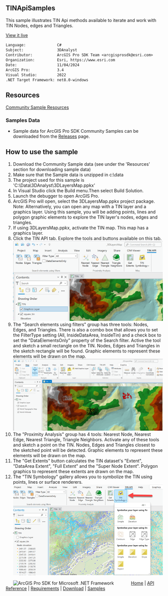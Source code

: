 ## TINApiSamples

<!-- TODO: Write a brief abstract explaining this sample -->
This sample illustrates TIN Api methods available to iterate and work with TIN Nodes, edges and Triangles.  
  


<a href="https://pro.arcgis.com/en/pro-app/sdk/" target="_blank">View it live</a>

<!-- TODO: Fill this section below with metadata about this sample-->
```
Language:              C#
Subject:               3DAnalyst
Contributor:           ArcGIS Pro SDK Team <arcgisprosdk@esri.com>
Organization:          Esri, https://www.esri.com
Date:                  11/04/2024
ArcGIS Pro:            3.4
Visual Studio:         2022
.NET Target Framework: net8.0-windows
```

## Resources

[Community Sample Resources](https://github.com/Esri/arcgis-pro-sdk-community-samples#resources)

### Samples Data

* Sample data for ArcGIS Pro SDK Community Samples can be downloaded from the [Releases](https://github.com/Esri/arcgis-pro-sdk-community-samples/releases) page.  

## How to use the sample
<!-- TODO: Explain how this sample can be used. To use images in this section, create the image file in your sample project's screenshots folder. Use relative url to link to this image using this syntax: ![My sample Image](FacePage/SampleImage.png) -->
1. Download the Community Sample data (see under the 'Resources' section for downloading sample data)
2. Make sure that the Sample data is unzipped in c:\data  
3. The project used for this sample is 'C:\Data\3DAnalyst\3DLayersMap.ppkx'  
4. In Visual Studio click the Build menu.Then select Build Solution.  
5. Launch the debugger to open ArcGIS Pro.  
6. ArcGIS Pro will open, select the 3DLayersMap.ppkx project package. Note: Alternatively, you can open any map with a TIN layer and a graphics layer. Using this sample, you will be adding points, lines and polygon graphic elements to explore the TIN layer's nodes, edges and triangles.  
7. If using 3DLayersMap.ppkx, activate the TIN map. This map has a graphics layer.   
8. Click the TIN API tab. Explore the tools and buttons available on this tab.  
![UI](Screenshots/TINApiTab.png)  
9. The "Search elements using filters" group has three tools: Nodes, Edges, and Triangles. There is also a combo box that allows you to set the FilterType setting (All, InsideDataArea, InsideTin) and a check box to set the "DataElementsOnly" property of the Search filter.  Active the tool and sketch a small rectangle on the TIN. Nodes, Edges and Triangles in the sketch rectangle will be found. Graphic elements to represent these elements will be drawn on the map.  
![UI](Screenshots/SearchTINElements.png)  
10. The "Proximity Analysis" group has 4 tools: Nearest Node, Nearest Edge, Nearest Triangle, Triangle Neighbors. Activate any of these tools and sketch a point on the TIN. Nodes, Edges and Triangles closest to the sketched point will be detected.  Graphic elements to represent these elements will be drawn on the map.  
11. The "Get Extents" button calculates the TIN dataset's "Extent", "DataArea Extent", "Full Extent" and the "Super Node Extent". Polygon graphics to represent these extents are drawn on the map.  
12. The "TIN Symbology" gallery allows you to symbolize the TIN using points, lines or surface renderers.  
![UI](Screenshots/TINRenderers.png)  
  

<!-- End -->

&nbsp;&nbsp;&nbsp;&nbsp;&nbsp;&nbsp;<img src="https://esri.github.io/arcgis-pro-sdk/images/ArcGISPro.png"  alt="ArcGIS Pro SDK for Microsoft .NET Framework" height = "20" width = "20" align="top"  >
&nbsp;&nbsp;&nbsp;&nbsp;&nbsp;&nbsp;&nbsp;&nbsp;&nbsp;&nbsp;&nbsp;&nbsp;
[Home](https://github.com/Esri/arcgis-pro-sdk/wiki) | <a href="https://pro.arcgis.com/en/pro-app/latest/sdk/api-reference" target="_blank">API Reference</a> | [Requirements](https://github.com/Esri/arcgis-pro-sdk/wiki#requirements) | [Download](https://github.com/Esri/arcgis-pro-sdk/wiki#installing-arcgis-pro-sdk-for-net) | <a href="https://github.com/esri/arcgis-pro-sdk-community-samples" target="_blank">Samples</a>

